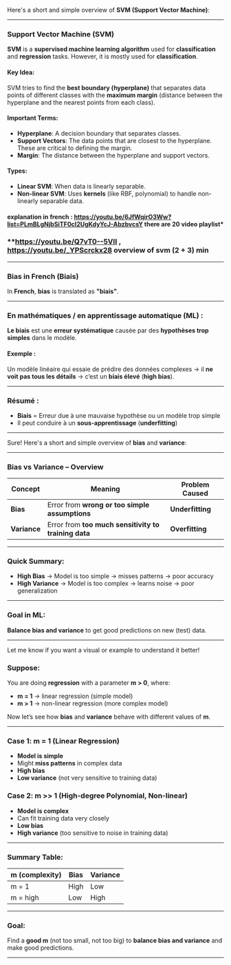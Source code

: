 Here's a short and simple overview of **SVM (Support Vector Machine)**:

---

### **Support Vector Machine (SVM)**

**SVM** is a **supervised machine learning algorithm** used for **classification** and **regression** tasks. However, it is mostly used for **classification**.

#### **Key Idea:**
SVM tries to find the **best boundary (hyperplane)** that separates data points of different classes with the **maximum margin** (distance between the hyperplane and the nearest points from each class).

#### **Important Terms:**
- **Hyperplane**: A decision boundary that separates classes.
- **Support Vectors**: The data points that are closest to the hyperplane. These are critical to defining the margin.
- **Margin**: The distance between the hyperplane and support vectors.

#### **Types:**
- **Linear SVM**: When data is linearly separable.
- **Non-linear SVM**: Uses **kernels** (like RBF, polynomial) to handle non-linearly separable data.

#### **explanation in french : https://youtu.be/6JfWqirO3Ww?list=PLmBLgNjbSiTF0cl2UgKdyYcJ-AbzbvcsY there are 20 video playlist*** 
### **https://youtu.be/Q7vT0--5VII , https://youtu.be/_YPScrckx28 overview of svm (2 + 3) min
---
### **Bias in French (Biais)**

In **French**, **bias** is translated as **"biais"**.

---

### **En mathématiques / en apprentissage automatique (ML) :**

**Le biais** est une **erreur systématique** causée par des **hypothèses trop simples** dans le modèle.

#### Exemple :
Un modèle linéaire qui essaie de prédire des données complexes → il **ne voit pas tous les détails** → c’est un **biais élevé** (**high bias**).

---

### **Résumé :**
- **Biais** = Erreur due à une mauvaise hypothèse ou un modèle trop simple
- Il peut conduire à un **sous-apprentissage** (**underfitting**)

---



Sure! Here's a short and simple overview of **bias** and **variance**:

---

### **Bias vs Variance – Overview**

| Concept     | Meaning                                               | Problem Caused         |
|-------------|--------------------------------------------------------|-------------------------|
| **Bias**    | Error from **wrong or too simple assumptions**         | **Underfitting**        |
| **Variance**| Error from **too much sensitivity to training data**   | **Overfitting**         |

---

### **Quick Summary:**
- **High Bias** → Model is too simple → misses patterns → poor accuracy
- **High Variance** → Model is too complex → learns noise → poor generalization

---

### **Goal in ML:**  
**Balance bias and variance** to get good predictions on new (test) data.

---

Let me know if you want a visual or example to understand it better!

### **Suppose:**
You are doing **regression** with a parameter **m > 0**, where:

- **m = 1** → linear regression (simple model)
- **m > 1** → non-linear regression (more complex model)

Now let’s see how **bias** and **variance** behave with different values of **m**.

---

### **Case 1: m = 1 (Linear Regression)**
- **Model is simple**
- Might **miss patterns** in complex data
- **High bias**
- **Low variance** (not very sensitive to training data)

### **Case 2: m >> 1 (High-degree Polynomial, Non-linear)**
- **Model is complex**
- Can fit training data very closely
- **Low bias**
- **High variance** (too sensitive to noise in training data)

---

### **Summary Table:**

| m (complexity) | Bias        | Variance     |
|----------------|-------------|--------------|
| m = 1          | High        | Low          |
| m = high       | Low         | High         |

---

### **Goal:**  
Find a **good m** (not too small, not too big) to **balance bias and variance** and make good predictions.

---
